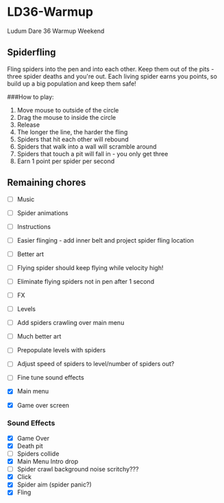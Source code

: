 # LD36-Warmup
Ludum Dare 36 Warmup Weekend

## Spiderfling
Fling spiders into the pen and into each other. Keep them out of the pits - three spider deaths and you're out. 
Each living spider earns you points, so build up a big population and keep them safe!

###How to play:

1. Move mouse to outside of the circle
2. Drag the mouse to inside the circle
3. Release
4. The longer the line, the harder the fling
5. Spiders that hit each other will rebound
6. Spiders that walk into a wall will scramble around
7. Spiders that touch a pit will fall in - you only get three
8. Earn 1 point per spider per second

## Remaining chores
 - [ ] Music
 - [ ] Spider animations
 - [ ] Instructions
 - [ ] Easier flinging - add inner belt and project spider fling location
 - [ ] Better art
 - [ ] Flying spider should keep flying while velocity high!
 - [ ] Eliminate flying spiders not in pen after 1 second
 - [ ] FX
 - [ ] Levels
 - [ ] Add spiders crawling over main menu
 - [ ] Much better art
 - [ ] Prepopulate levels with spiders
 - [ ] Adjust speed of spiders to level/number of spiders out?
 - [ ] Fine tune sound effects
 - [X] Main menu
 - [X] Game over screen


### Sound Effects
 - [X] Game Over
 - [X] Death pit
 - [ ] Spiders collide
 - [X] Main Menu Intro drop
 - [ ] Spider crawl background noise scritchy???
 - [X] Click
 - [X] Spider aim (spider panic?)
 - [X] Fling
